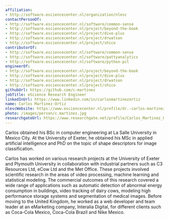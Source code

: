 ```yaml
---
affiliation:
- http://software.esciencecenter.nl/organization/nlesc
contactPersonOf:
- http://software.esciencecenter.nl/software/common-sense
- http://software.esciencecenter.nl/project/beyond-the-book
- http://software.esciencecenter.nl/project/dive-plus
- http://software.esciencecenter.nl/project/drwatson
- http://software.esciencecenter.nl/project/shico
contributorOf:
- http://software.esciencecenter.nl/software/common-sense
- http://software.esciencecenter.nl/software/pattyanalytics
- http://software.esciencecenter.nl/software/python-pcl
engineerOf:
- http://software.esciencecenter.nl/project/beyond-the-book
- http://software.esciencecenter.nl/project/dive-plus
- http://software.esciencecenter.nl/project/drwatson
- http://software.esciencecenter.nl/project/shico
githubUrl: https://github.com/c-martinez
jobTitle: eScience Research Engineer
linkedInUrl: https://www.linkedin.com/in/carlosmartinezortiz
name: Carlos Martinez-Ortiz
nlescWebsite: https://www.esciencecenter.nl/profile/dr.-carlos-martinez-ortiz
photo: /images/person/c.martinez.jpg
researchgateUrl: https://www.researchgate.net/profile/Carlos_Martinez_Ortiz
---
```

Carlos obtained his BSc in computer engineering at La Salle University in Mexico City. At the University of Exeter, he obtained his MSc in applied artificial intelligence and PhD on the topic of shape descriptors for image classification.

Carlos has worked on various research projects at the University of Exeter and Plymouth University in collaboration with industrial partners such as C3 Resources Ltd, eCow Ltd and the Met Office. These projects involved scientific research in the areas of video processing, machine learning and statistical modeling. The commercial outcomes of this research covered a wide range of applications such as automatic detection of abnormal energy consumption in buildings, video tracking of dairy cows, modeling high performance storage systems and segmentation of medical images. Before moving to the United Kingdom, he worked as a web developer and team leader at an eMarketing company, Interalia Digital, for different clients such as Coca-Cola Mexico, Coca-Cola Brazil and Nike Mexico.
